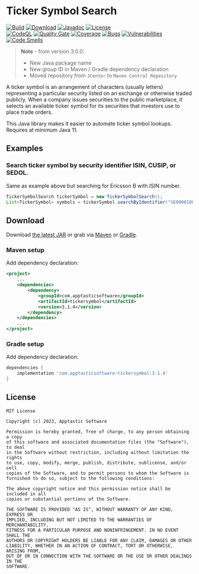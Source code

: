 Ticker Symbol Search
====================

[![Build](https://github.com/w3stling/tickersymbol/actions/workflows/build.yml/badge.svg)](https://github.com/w3stling/tickersymbol/actions/workflows/build.yml)
[![Download](https://img.shields.io/badge/download-3.1.4-brightgreen.svg)](https://central.sonatype.com/artifact/com.apptasticsoftware/tickersymbol/3.1.4/overview)
[![Javadoc](https://img.shields.io/badge/javadoc-3.1.4-blue.svg)](https://w3stling.github.io/tickersymbol/javadoc/3.1.4)
[![License](http://img.shields.io/:license-MIT-blue.svg?style=flat-round)](http://apptastic-software.mit-license.org)   
[![CodeQL](https://github.com/w3stling/tickersymbol/actions/workflows/codeql-analysis.yml/badge.svg)](https://github.com/w3stling/tickersymbol/actions/workflows/codeql-analysis.yml)
[![Quality Gate](https://sonarcloud.io/api/project_badges/measure?project=w3stling_tickersymbol&metric=alert_status)](https://sonarcloud.io/summary/new_code?id=w3stling_tickersymbol)
[![Coverage](https://sonarcloud.io/api/project_badges/measure?project=w3stling_tickersymbol&metric=coverage)](https://sonarcloud.io/summary/new_code?id=w3stling_tickersymbol)
[![Bugs](https://sonarcloud.io/api/project_badges/measure?project=w3stling_tickersymbol&metric=bugs)](https://sonarcloud.io/summary/new_code?id=w3stling_tickersymbol)
[![Vulnerabilities](https://sonarcloud.io/api/project_badges/measure?project=w3stling_tickersymbol&metric=vulnerabilities)](https://sonarcloud.io/summary/new_code?id=w3stling_tickersymbol)
[![Code Smells](https://sonarcloud.io/api/project_badges/measure?project=w3stling_tickersymbol&metric=code_smells)](https://sonarcloud.io/summary/new_code?id=w3stling_tickersymbol)

> **Note** - from version 3.0.0:
> * New Java package name
> * New group ID in Maven / Gradle dependency declaration
> * Moved repository from `JCenter` to `Maven Central Repository`

A ticker symbol is an arrangement of characters (usually letters) representing a particular security listed on an
exchange or otherwise traded publicly. When a company issues securities to the public marketplace, it selects an
available ticker symbol for its securities that investors use to place trade orders.

This Java library makes it easier to automate ticker symbol lookups.
Requires at minimum Java 11.

Examples
--------
### Search ticker symbol by security identifier ISIN, CUSIP, or SEDOL.
Same as example above but searching for Ericsson B with ISIN number.
```java
TickerSymbolSearch tickerSymbol = new TickerSymbolSearch();
List<TickerSymbol> symbols = tickerSymbol.searchByIdentifier("SE0000108656");
```

Download
--------

Download [the latest JAR][1] or grab via [Maven][2] or [Gradle][3].

### Maven setup
Add dependency declaration:
```xml
<project>
    ...
    <dependencies>
        <dependency>
            <groupId>com.apptasticsoftware</groupId>
            <artifactId>tickersymbol</artifactId>
            <version>3.1.4</version>
        </dependency>
    </dependencies>
    ...
</project>
```

### Gradle setup
Add dependency declaration:
```groovy
dependencies {
    implementation 'com.apptasticsoftware:tickersymbol:3.1.4'
}
```

License
-------

    MIT License
    
    Copyright (c) 2023, Apptastic Software
    
    Permission is hereby granted, free of charge, to any person obtaining a copy
    of this software and associated documentation files (the "Software"), to deal
    in the Software without restriction, including without limitation the rights
    to use, copy, modify, merge, publish, distribute, sublicense, and/or sell
    copies of the Software, and to permit persons to whom the Software is
    furnished to do so, subject to the following conditions:
    
    The above copyright notice and this permission notice shall be included in all
    copies or substantial portions of the Software.
    
    THE SOFTWARE IS PROVIDED "AS IS", WITHOUT WARRANTY OF ANY KIND, EXPRESS OR
    IMPLIED, INCLUDING BUT NOT LIMITED TO THE WARRANTIES OF MERCHANTABILITY,
    FITNESS FOR A PARTICULAR PURPOSE AND NONINFRINGEMENT. IN NO EVENT SHALL THE
    AUTHORS OR COPYRIGHT HOLDERS BE LIABLE FOR ANY CLAIM, DAMAGES OR OTHER
    LIABILITY, WHETHER IN AN ACTION OF CONTRACT, TORT OR OTHERWISE, ARISING FROM,
    OUT OF OR IN CONNECTION WITH THE SOFTWARE OR THE USE OR OTHER DEALINGS IN THE
    SOFTWARE.


[1]: https://central.sonatype.com/artifact/com.apptasticsoftware/tickersymbol/3.1.4/overview
[2]: https://maven.apache.org
[3]: https://gradle.org